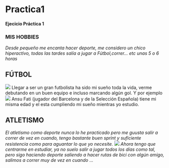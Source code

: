 # Practica1
#### Ejecicio Práctica 1
### MIS HOBBIES
_Desde pequeño me encanta hacer deporte, me considero un chico hiperactivo, todas las tardes salía a jugar a Fútbol,correr... etc unas 5 o 6 horas_
## FÚTBOL
![](https://ep01.epimg.net/elpais/imagenes/2017/09/28/mamas_papas/1506596824_786424_1506606784_noticia_normal.jpg)
Llegar a ser un gran futbolista ha sido mi sueño toda la vida, verme debutando en un buen equipo e incluso marcando algún gol.
Y por ejemplo ![](https://encrypted-tbn0.gstatic.com/images?q=tbn%3AANd9GcR5UxD7As0PJbVSzSXExvmXPm-7DlqUMXJEFg&usqp=CAU) Ansu Fati (jugador del Barcelona y de la Selección Española) tiene mi misma edad y el esta cumpliendo mi sueño mientras yo estudio.
## ATLETISMO
_El atletismo como deporte nunca lo he practicado pero me guusta salir a correr de vez en cuando, tengo bastante buen sprint y suficiente resistencia como para aguantar lo que yo necesite._
![](https://ep01.epimg.net/elpais/imagenes/2018/08/16/actualidad/1534434319_730815_1534434750_noticia_normal.jpg)
_Ahora tengo que centrarme en estudiar, ya no suelo salir a jugar todos los días como tal, pero sigo haciendo deporte saliendo a hacer rutas de bici con algún amigo, salimos a correr muy de vez en cuando ..._
